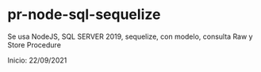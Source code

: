 # pr-node-sql-sequelize
Se usa NodeJS, SQL SERVER 2019, sequelize, con modelo, consulta Raw y Store Procedure


Inicio: 22/09/2021
